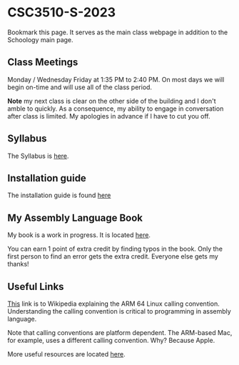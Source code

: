 # CSC3510-S-2023

Bookmark this page. It serves as the main class webpage in addition to
the Schoology main page.

## Class Meetings

Monday / Wednesday Friday at 1:35 PM to 2:40 PM. On most days we will
begin on-time and will use all of the class period.

**Note** my next class is clear on the other side of the building and I
don't amble to quickly. As a consequence, my ability to engage in
conversation after class is limited. My apologies in advance if I have
to cut you off.

## Syllabus

The Syllabus is [here](./Syllabus/syllabus.pdf).

## Installation guide

The installation guide is found [here](./install.md)

## My Assembly Language Book

My book is a work in progress. It is located
[here](https://github.com/pkivolowitz/asm_book).

You can earn 1 point of extra credit by finding typos in the book. Only
the first person to find an error gets the extra credit. Everyone else
gets my thanks!

## Useful Links

[This](https://en.wikipedia.org/wiki/Calling_convention#ARM_(A64)) link
is to Wikipedia explaining the ARM 64 Linux calling convention.
Understanding the calling convention is critical to programming in
assembly language.

Note that calling conventions are platform dependent. The ARM-based Mac,
for example, uses a different calling convention. Why? Because Apple.

More useful resources are located [here](./reference).
